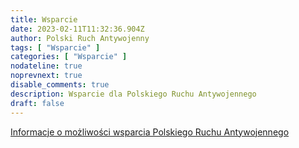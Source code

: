 ```yaml
---
title: Wsparcie
date: 2023-02-11T11:32:36.904Z
author: Polski Ruch Antywojenny
tags: [ "Wsparcie" ]
categories: [ "Wsparcie" ]
nodateline: true
noprevnext: true
disable_comments: true
description: Wsparcie dla Polskiego Ruchu Antywojennego
draft: false
---
```

[Informacje o możliwości wsparcia Polskiego Ruchu Antywojennego](https://polskiruchantywojenny.com/pokoj-i-wolnosc/wsparcie/ "Srona wsparcia Polskiego Ruchu Antywojennego")
